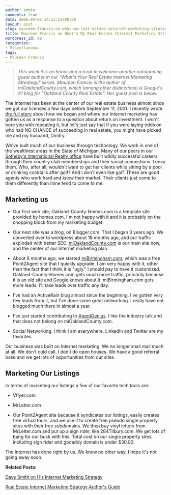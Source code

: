 ```yaml
---
author: admin
comments: true
date: 2008-04-02 14:11:23+00:00
layout: post
slug: maureen-francis-on-what-my-real-estate-internet-marketing-strategy
title: Maureen Francis on What's My Real Estate Internet Marketing Strategy?
wordpress_id: 98
categories:
- Miscellaneous
tags:
- Maureen Francis
---
```


> _This week it is an honor and a treat to welcome another outstanding guest author in our "What's Your Real Estate Internet Marketing Streategy" series.  Maureen Francis is the author of miOaklandCounty.com, which (among other distinctions) is Google's #1 blog for "Oakland County Real Estate".  Her guest post is below._


The Internet has been at the center of our real estate business almost since we got our licenses a few days before September 11, 2001. I recently wrote [the full story](http://agentgenius.com/?p=1383) about how we began and where our Internet marketing has gotten us as a response to a question about return on investment. I won't bore you with repeating it, but let's just say that if you were laying odds on who had NO CHANCE of succeeding in real estate, you might have picked me and my husband, Dmitry.

We've built much of our business through technology. We work in one of the wealthiest areas in the State of Michigan. Many of our peers in our [Sotheby's International Realty office](http://skbk.com/) have built wildly successful careers through their country club memberships and their social connections. I envy them. Who, after all, wouldn't want to get her clients while sitting by a pool or drinking cocktails after golf? And I don't even like golf. These are good agents who work hard and know their market. Their clients just come to them differently than mine tend to come to me.


## Marketing us





	
  * Our first web site, Oakland-County-Homes.com is a template site provided by homes.com. I'm not happy with it and it is probably on the chopping block from my marketing budget.

	
  * Our next site was a blog, on Blogger.com. That I began 3 years ago. We converted over to wordpress about 18 months ago, and our traffic exploded with better SEO. [miOaklandCounty.com](http://mioaklandcounty.com/blog/) is our main site now, and the center of our Internet marketing plan.

	
  * About 6 months ago, we started [miBirmingham.com](http://www.mibirmingham.com/), which was a free Point2Agent site that I quickly upgrade. I am very happy with it, other than the fact that I think it is "ugly." I should pay to have it customized. Oakland-County-Homes.com gets much more traffic, primarily because it is an old site and Google knows about it. miBirmingham.com gets more leads. I'll take leads over traffic any day.

	
  * I've had an ActiveRain blog almost since the beginning. I've gotten very few leads from it, but I've done some great networking. I really have not blogged much there in almost a year.

	
  * I've just started contributing to [AgentGenius](http://agentgenius.com/). I like the industry talk and that does not belong on miOaklandCounty.com.

	
  * Social Networking. I think I am everywhere. LinkedIn and Twitter are my favorites.


Our business was built on Internet marketing. We no longer snail mail much at all. We don't cold call. I don't do open houses. We have a good referral base and we get lots of opportunities from our sites.


## Marketing Our Listings


In terms of marketing our listings a few of our favorite tech tools are:



	
  * Vflyer.com

	
  * MrLetter.com

	
  * Our Point2Agent site because it syndicates our listings, easily creates free virtual tours, and we use it to create free pseudo single property sites with their free subdomains. We then buy vinyl letters from MrLetter.com and put up a sign rider, like 284Tilbury.com. We get lots of bang for our buck with this. Total cost on our single property sites, including sign rider and godaddy domain is under $30.00.


The Internet has done right by us. We know no other way. I hope it's not going away soon.

**Related Posts:**

[Dave Smith on His Internet Marketing Strategy](http://www.particlewave.com/internet-marketing/2008/03/24/real-estate-blog-labs-dave-smith-on-his-real-estate-internet-marketing-strategy/)

[Real Estate Internet Marketing Strategy Author's Guide](http://www.particlewave.com/internet-marketing/2008/01/08/whats-your-internet-marketing-strategy-authors-guide/)
